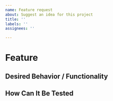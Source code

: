 ```yaml
---
name: Feature request
about: Suggest an idea for this project
title: ''
labels: ''
assignees: ''

---
```


# Feature
## Desired Behavior / Functionality

## How Can It Be Tested

